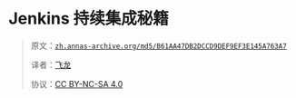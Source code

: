 # Jenkins 持续集成秘籍

> 原文：[`zh.annas-archive.org/md5/B61AA47DB2DCCD9DEF9EF3E145A763A7`](https://zh.annas-archive.org/md5/B61AA47DB2DCCD9DEF9EF3E145A763A7)
> 
> 译者：[飞龙](https://github.com/wizardforcel)
> 
> 协议：[CC BY-NC-SA 4.0](http://creativecommons.org/licenses/by-nc-sa/4.0/)